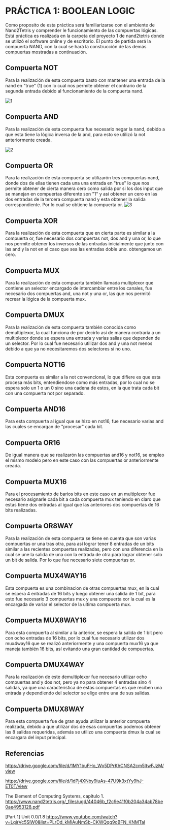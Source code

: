 # PRÁCTICA 1: BOOLEAN LOGIC

Como proposito de esta práctica será familiarizarse con el ambiente de Nand2Tetris y comprender le funcionamiento de las compuertas lógicas.
Está práctica es realizada en la carpeta del proyecto 1 de nand2tetris donde se utilizó el software online y de escritorio. El punto de partida será la compuerta NAND, con la cual se hará la construcción de las demás compuertas mostradas a continuación.

## Compuerta NOT
Para la realización de esta compuerta basto con mantener una entrada de la nand en "true" (1) con lo cual nos permite obtener el contrario de la segunda entrada debido al funcionamiento de la compuerta nand.

![1](https://github.com/user-attachments/assets/4a8c0106-7183-44f8-abcf-3d87031d1757)

## Compuerta AND
Para la realización de esta compuerta fue necesario negar la nand, debido a que esta tiene la lógica inversa de la and, para esto se utilizó la not anteriormente creada.

![2](https://github.com/user-attachments/assets/138fd9bc-acb6-4ee4-957c-d77e518fdb70)

## Compuerta OR
Para la realización de esta compuerta se utilizarón tres compuertas nand, donde dos de ellas tienen cada una una entrada en "true" lo que nos permite obtener de cierta manera cero como salida por si los dos input que se manejan 
en compuertas diferente son "1" y así obtener un cero en las dos entradas de la tercera compuerta nand y esta obtener la salida correspondiente. Por lo cual se obtiene la compuerta or.
![3](https://github.com/user-attachments/assets/4f63e51c-8944-4c86-b230-5e9d87e5fc8d)

## Compuerta XOR
Para la realización de esta compuerta que en cierta parte es similar a la compuerta or, fue necesario dos compuertas not, dos and y una or, lo que nos permite obtener los inversos de las entradas inicialmente que junto con las and y la not en el caso que sea las entradas doble uno. obtengamos un cero.

## Compuerta MUX
Para la realización de esta compuerta también llamada multiplexor que contiene un selector encargado de intercambiar entre los canales, fue necesario dos compuertas and, una not y una or, las que nos permitó recrear la lógica de la compuerta mux.

## Compuerta DMUX
Para la realización de esta compuerta también conocida como demultiplexor, la cual funciona de por decirlo así de manera contraría a un multiplexor donde se espera una entrada y varias salias que dependen de un selector. Por lo cual fue necesario utilizar dos and y una not menos debido a que ya no necesitaremos dos selectores si no uno.

## Compuerta NOT16
Esta compuerta es similar a la not convencional, lo que difiere es que esta procesa más bits, entendiendose como más entradas, por lo cual no se espera solo un 1 o un 0 sino una cadena de estos, en la que trata cada bit con una compuerta not por separado.

## Compuerta AND16
Para esta compuerta al igual que se hizo en not16, fue necesario varias and las cuales se encargan de "procesar" cada bit.

## Compuerta OR16
De igual manera que se realizarón las compuertas and16 y not16, se empleo el mismo modelo pero en este caso con las compuertas or anteriormente creada.

## Compuerta MUX16
Para el procesamiento de barios bits en este caso en un multiplexor fue necesario asignarle cada bit a cada compuerta mux teniendo en claro que estas tiene dos entradas al igual que las anteriores dos compuertas de 16 bits realizadas.

## Compuerta OR8WAY
Para la realización de esta compuerta se tiene en cuenta que son varias compuertas or una tras otra, para así lograr tener 8 entradas de un bits similar a las recientes compuertas realizadas, pero con una diferencia en la cual se une la salida de una con la entrada de otra para lograr obtener solo un bit de salida. Por lo que fue necesario siete compuertas or.

## Compuerta MUX4WAY16
Esta compuerta es una combinacion de otras compuertas mux, en la cual se espera 4 entradas de 16 bits y luego obtener una salida de 1 bit, para esto fue necesario 3 compuertas mux y una compuerta xor la cual es la encargada de variar el selector de la ultima compuerta mux.

## Compuerta MUX8WAY16
Para esta compuerta al similar a la anterior, se espera la salida de 1 bit pero con ocho entradas de 16 bits, por lo cual fue necesario utilizar dos mux4way16 que se realizó anteriormente y una compuerta mux16 ya que maneja también 16 bits, así evitando una gran cantidad de compuertas.

## Compuerta DMUX4WAY
Para la realización de este demultiplexor fue necesario utilizar ocho compuertas and y dos not, pero ya no para obtener 4 entradas sino 4 salidas, ya que una caracteristica de estas compuertas es que reciben una entrada y dependiendo del selector se elige entre una de sus salidas.

## Compuerta DMUX8WAY
Para esta compuerta fue de gran ayuda utilizar la anterior compuerta realizada, debido a que utilizar dos de esas compuertas podemos obtener las 8 salidas requeridas, además se utilizo una compuerta dmux la cual se encargara del input principal.




## Referencias

https://drive.google.com/file/d/1MY1buFHo_Wx5DPrKhCNSA2cm5ltwFJzM/view

https://drive.google.com/file/d/1dPj4XNby9iuAs-47U9k3xtYy9hJ-ET0T/view

The Element of Computing Systems, capítulo 1. https://www.nand2tetris.org/_files/ugd/44046b_f2c9e41f0b204a34ab78be0ae4953128.pdf

[Part 1] Unit 0.0/1.8 https://www.youtube.com/watch?v=LqirVc5SlW0&list=PLrDd_kMiAuNmSb-CKWQqq9oBFN_KNMTaI 
